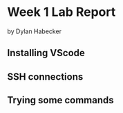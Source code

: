 # Week 1 Lab Report
by Dylan Habecker

## Installing VScode


## SSH connections


## Trying some commands

